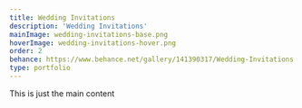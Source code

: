 ```yaml
---
title: Wedding Invitations
description: 'Wedding Invitations'
mainImage: wedding-invitations-base.png
hoverImage: wedding-invitations-hover.png
order: 2
behance: https://www.behance.net/gallery/141390317/Wedding-Invitations
type: portfolio
---
```


This is just the main content
